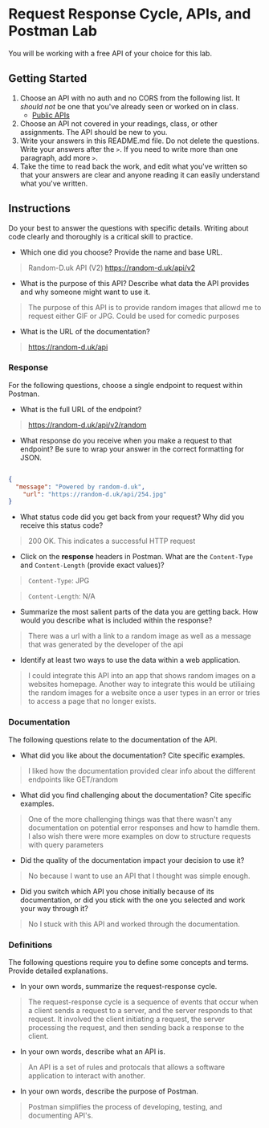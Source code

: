 # Request Response Cycle, APIs, and Postman Lab

You will be working with a free API of your choice for this lab.

## Getting Started

1. Choose an API with no auth and no CORS from the following list. It _should not_ be one that you've already seen or worked on in class.
   - [Public APIs](https://github.com/public-apis/public-apis)
1. Choose an API not covered in your readings, class, or other assignments. The API should be new to you.
1. Write your answers in this README.md file. Do not delete the questions. Write your answers after the `>`. If you need to write more than one paragraph, add more `>`.
1. Take the time to read back the work, and edit what you've written so that your answers are clear and anyone reading it can easily understand what you've written.

## Instructions

Do your best to answer the questions with specific details. Writing about code clearly and thoroughly is a critical skill to practice.

- Which one did you choose? Provide the name and base URL.

> Random-D.uk API (V2)
> https://random-d.uk/api/v2

- What is the purpose of this API? Describe what data the API provides and why someone might want to use it.

> The purpose of this API is to provide random images that allowd me to request either GIF or JPG. Could be used for comedic purposes

- What is the URL of the documentation?

> https://random-d.uk/api

### Response

For the following questions, choose a single endpoint to request within Postman.

- What is the full URL of the endpoint?

> https://random-d.uk/api/v2/random

- What response do you receive when you make a request to that endpoint? Be sure to wrap your answer in the correct formatting for JSON.

```json

{
  "message": "Powered by random-d.uk",
    "url": "https://random-d.uk/api/254.jpg"
}

```

- What status code did you get back from your request? Why did you receive this status code?

> 200 OK. This indicates a successful HTTP request

- Click on the **response** headers in Postman. What are the `Content-Type` and `Content-Length` (provide exact values)?

> `Content-Type`: JPG

> `Content-Length`: N/A

- Summarize the most salient parts of the data you are getting back. How would you describe what is included within the response?

> There was a url with a link to a random image as well as a message that was generated by the developer of the api

- Identify at least two ways to use the data within a web application.

> I could integrate this API into an app that shows random images on a websites homepage. Another way to integrate this would be utiliaing the random images for a website once a user types in an error or tries to access a page that no longer exists.

### Documentation

The following questions relate to the documentation of the API.

- What did you like about the documentation? Cite specific examples.

> I liked how the documentation provided clear info about the different endpoints like GET/random

- What did you find challenging about the documentation? Cite specific examples.

> One of the more challenging things was that there wasn't any documentation on potential error responses and how to hamdle them. I also wish there were more examples on dow to structure requests with query parameters

- Did the quality of the documentation impact your decision to use it?

> No because I want to use an API that I thought was simple enough.

- Did you switch which API you chose initially because of its documentation, or did you stick with the one you selected and work your way through it?

> No I stuck with this API and worked through the documentation.

### Definitions

The following questions require you to define some concepts and terms. Provide detailed explanations.

- In your own words, summarize the request-response cycle.

> The request-response cycle is a sequence of events that occur when a client sends a request to a server, and the server responds to that request. It involved the client initiating a request, the server processing the request, and then sending back a response to the client.

- In your own words, describe what an API is.

> An API is a set of rules and protocals that allows a software application to interact with another.

- In your own words, describe the purpose of Postman.

> Postman simplifies the process of developing, testing, and documenting API's.
